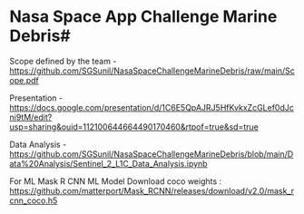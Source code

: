 # Nasa Space App Challenge Marine Debris#
Scope defined by the team - https://github.com/SGSunil/NasaSpaceChallengeMarineDebris/raw/main/Scope.pdf

Presentation - https://docs.google.com/presentation/d/1C6E5QpAJRJ5HfKvkxZcGLef0dJcni9tM/edit?usp=sharing&ouid=112100644664490170460&rtpof=true&sd=true

Data Analysis - https://github.com/SGSunil/NasaSpaceChallengeMarineDebris/blob/main/Data%20Analysis/Sentinel_2_L1C_Data_Analysis.ipynb 

For ML Mask R CNN ML Model
  Download coco weights : https://github.com/matterport/Mask_RCNN/releases/download/v2.0/mask_rcnn_coco.h5
